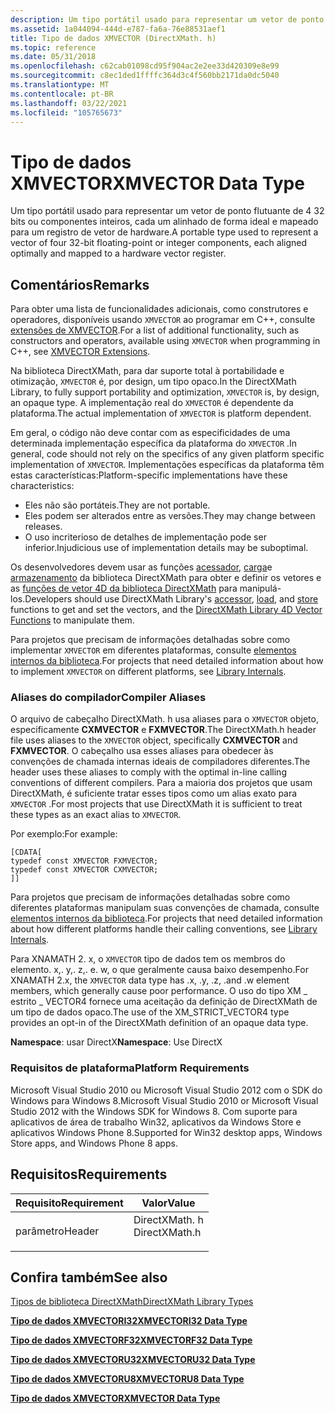 ```yaml
---
description: Um tipo portátil usado para representar um vetor de ponto flutuante de 4 32 bits ou componentes inteiros, cada um alinhado de forma ideal e mapeado para um registro de vetor de hardware.
ms.assetid: 1a044094-444d-e787-fa6a-76e88531aef1
title: Tipo de dados XMVECTOR (DirectXMath. h)
ms.topic: reference
ms.date: 05/31/2018
ms.openlocfilehash: c62cab01098cd95f904ac2e2ee33d420309e8e99
ms.sourcegitcommit: c8ec1ded1ffffc364d3c4f560bb2171da0dc5040
ms.translationtype: MT
ms.contentlocale: pt-BR
ms.lasthandoff: 03/22/2021
ms.locfileid: "105765673"
---
```

# <a name="xmvector-data-type"></a><span data-ttu-id="6808a-103">Tipo de dados XMVECTOR</span><span class="sxs-lookup"><span data-stu-id="6808a-103">XMVECTOR Data Type</span></span>

<span data-ttu-id="6808a-104">Um tipo portátil usado para representar um vetor de ponto flutuante de 4 32 bits ou componentes inteiros, cada um alinhado de forma ideal e mapeado para um registro de vetor de hardware.</span><span class="sxs-lookup"><span data-stu-id="6808a-104">A portable type used to represent a vector of four 32-bit floating-point or integer components, each aligned optimally and mapped to a hardware vector register.</span></span>

## <a name="remarks"></a><span data-ttu-id="6808a-105">Comentários</span><span class="sxs-lookup"><span data-stu-id="6808a-105">Remarks</span></span>

<span data-ttu-id="6808a-106">Para obter uma lista de funcionalidades adicionais, como construtores e operadores, disponíveis usando `XMVECTOR` ao programar em C++, consulte [extensões de XMVECTOR](ovw-xmvector-extensions.md).</span><span class="sxs-lookup"><span data-stu-id="6808a-106">For a list of additional functionality, such as constructors and operators, available using `XMVECTOR` when programming in C++, see [XMVECTOR Extensions](ovw-xmvector-extensions.md).</span></span>

<span data-ttu-id="6808a-107">Na biblioteca DirectXMath, para dar suporte total à portabilidade e otimização, `XMVECTOR` é, por design, um tipo opaco.</span><span class="sxs-lookup"><span data-stu-id="6808a-107">In the DirectXMath Library, to fully support portability and optimization, `XMVECTOR` is, by design, an opaque type.</span></span> <span data-ttu-id="6808a-108">A implementação real do `XMVECTOR` é dependente da plataforma.</span><span class="sxs-lookup"><span data-stu-id="6808a-108">The actual implementation of `XMVECTOR` is platform dependent.</span></span>

<span data-ttu-id="6808a-109">Em geral, o código não deve contar com as especificidades de uma determinada implementação específica da plataforma do `XMVECTOR` .</span><span class="sxs-lookup"><span data-stu-id="6808a-109">In general, code should not rely on the specifics of any given platform specific implementation of `XMVECTOR`.</span></span> <span data-ttu-id="6808a-110">Implementações específicas da plataforma têm estas características:</span><span class="sxs-lookup"><span data-stu-id="6808a-110">Platform-specific implementations have these characteristics:</span></span>

-   <span data-ttu-id="6808a-111">Eles não são portáteis.</span><span class="sxs-lookup"><span data-stu-id="6808a-111">They are not portable.</span></span>
-   <span data-ttu-id="6808a-112">Eles podem ser alterados entre as versões.</span><span class="sxs-lookup"><span data-stu-id="6808a-112">They may change between releases.</span></span>
-   <span data-ttu-id="6808a-113">O uso incriterioso de detalhes de implementação pode ser inferior.</span><span class="sxs-lookup"><span data-stu-id="6808a-113">Injudicious use of implementation details may be suboptimal.</span></span>

<span data-ttu-id="6808a-114">Os desenvolvedores devem usar as funções [acessador](ovw-xnamath-reference-functions-accessors.md), [carga](ovw-xnamath-reference-functions-load.md)e [armazenamento](ovw-xnamath-reference-functions-storage.md) da biblioteca DirectXMath para obter e definir os vetores e as [funções de vetor 4D da biblioteca DirectXMath](ovw-xnamath-reference-functions-vector4.md) para manipulá-los.</span><span class="sxs-lookup"><span data-stu-id="6808a-114">Developers should use DirectXMath Library's [accessor](ovw-xnamath-reference-functions-accessors.md), [load](ovw-xnamath-reference-functions-load.md), and [store](ovw-xnamath-reference-functions-storage.md) functions to get and set the vectors, and the [DirectXMath Library 4D Vector Functions](ovw-xnamath-reference-functions-vector4.md) to manipulate them.</span></span>

<span data-ttu-id="6808a-115">Para projetos que precisam de informações detalhadas sobre como implementar `XMVECTOR` em diferentes plataformas, consulte [elementos internos da biblioteca](pg-xnamath-internals.md).</span><span class="sxs-lookup"><span data-stu-id="6808a-115">For projects that need detailed information about how to implement `XMVECTOR` on different platforms, see [Library Internals](pg-xnamath-internals.md).</span></span>

### <a name="compiler-aliases"></a><span data-ttu-id="6808a-116">Aliases do compilador</span><span class="sxs-lookup"><span data-stu-id="6808a-116">Compiler Aliases</span></span>

<span data-ttu-id="6808a-117">O arquivo de cabeçalho DirectXMath. h usa aliases para o `XMVECTOR` objeto, especificamente **CXMVECTOR** e **FXMVECTOR**.</span><span class="sxs-lookup"><span data-stu-id="6808a-117">The DirectXMath.h header file uses aliases to the `XMVECTOR` object, specifically **CXMVECTOR** and **FXMVECTOR**.</span></span> <span data-ttu-id="6808a-118">O cabeçalho usa esses aliases para obedecer às convenções de chamada internas ideais de compiladores diferentes.</span><span class="sxs-lookup"><span data-stu-id="6808a-118">The header uses these aliases to comply with the optimal in-line calling conventions of different compilers.</span></span> <span data-ttu-id="6808a-119">Para a maioria dos projetos que usam DirectXMath, é suficiente tratar esses tipos como um alias exato para `XMVECTOR` .</span><span class="sxs-lookup"><span data-stu-id="6808a-119">For most projects that use DirectXMath it is sufficient to treat these types as an exact alias to `XMVECTOR`.</span></span>

<span data-ttu-id="6808a-120">Por exemplo:</span><span class="sxs-lookup"><span data-stu-id="6808a-120">For example:</span></span>


```
[CDATA[
typedef const XMVECTOR FXMVECTOR;
typedef const XMVECTOR CXMVECTOR;
]]
```



<span data-ttu-id="6808a-121">Para projetos que precisam de informações detalhadas sobre como diferentes plataformas manipulam suas convenções de chamada, consulte [elementos internos da biblioteca](pg-xnamath-internals.md).</span><span class="sxs-lookup"><span data-stu-id="6808a-121">For projects that need detailed information about how different platforms handle their calling conventions, see [Library Internals](pg-xnamath-internals.md).</span></span>

<span data-ttu-id="6808a-122">Para XNAMATH 2. x, o `XMVECTOR` tipo de dados tem os membros do elemento. x,. y,. z,. e. w, o que geralmente causa baixo desempenho.</span><span class="sxs-lookup"><span data-stu-id="6808a-122">For XNAMATH 2.x, the `XMVECTOR` data type has .x, .y, .z, .and .w element members, which generally cause poor performance.</span></span> <span data-ttu-id="6808a-123">O uso do tipo XM \_ estrito \_ VECTOR4 fornece uma aceitação da definição de DirectXMath de um tipo de dados opaco.</span><span class="sxs-lookup"><span data-stu-id="6808a-123">The use of the XM\_STRICT\_VECTOR4 type provides an opt-in of the DirectXMath definition of an opaque data type.</span></span>

<span data-ttu-id="6808a-124">**Namespace**: usar DirectX</span><span class="sxs-lookup"><span data-stu-id="6808a-124">**Namespace**: Use DirectX</span></span>

### <a name="platform-requirements"></a><span data-ttu-id="6808a-125">Requisitos de plataforma</span><span class="sxs-lookup"><span data-stu-id="6808a-125">Platform Requirements</span></span>

<span data-ttu-id="6808a-126">Microsoft Visual Studio 2010 ou Microsoft Visual Studio 2012 com o SDK do Windows para Windows 8.</span><span class="sxs-lookup"><span data-stu-id="6808a-126">Microsoft Visual Studio 2010 or Microsoft Visual Studio 2012 with the Windows SDK for Windows 8.</span></span> <span data-ttu-id="6808a-127">Com suporte para aplicativos de área de trabalho Win32, aplicativos da Windows Store e aplicativos Windows Phone 8.</span><span class="sxs-lookup"><span data-stu-id="6808a-127">Supported for Win32 desktop apps, Windows Store apps, and Windows Phone 8 apps.</span></span>

## <a name="requirements"></a><span data-ttu-id="6808a-128">Requisitos</span><span class="sxs-lookup"><span data-stu-id="6808a-128">Requirements</span></span>



| <span data-ttu-id="6808a-129">Requisito</span><span class="sxs-lookup"><span data-stu-id="6808a-129">Requirement</span></span> | <span data-ttu-id="6808a-130">Valor</span><span class="sxs-lookup"><span data-stu-id="6808a-130">Value</span></span> |
|-------------------|------------------------------------------------------------------------------------------|
| <span data-ttu-id="6808a-131">parâmetro</span><span class="sxs-lookup"><span data-stu-id="6808a-131">Header</span></span><br/> | <dl> <span data-ttu-id="6808a-132"><dt>DirectXMath. h</dt></span><span class="sxs-lookup"><span data-stu-id="6808a-132"><dt>DirectXMath.h</dt></span></span> </dl> |



## <a name="see-also"></a><span data-ttu-id="6808a-133">Confira também</span><span class="sxs-lookup"><span data-stu-id="6808a-133">See also</span></span>

<dl> <dt>

[<span data-ttu-id="6808a-134">Tipos de biblioteca DirectXMath</span><span class="sxs-lookup"><span data-stu-id="6808a-134">DirectXMath Library Types</span></span>](ovw-xnamath-reference-types.md)
</dt> <dt>

[<span data-ttu-id="6808a-135">**Tipo de dados XMVECTORI32**</span><span class="sxs-lookup"><span data-stu-id="6808a-135">**XMVECTORI32 Data Type**</span></span>](xmvectori32-data-type.md)
</dt> <dt>

[<span data-ttu-id="6808a-136">**Tipo de dados XMVECTORF32**</span><span class="sxs-lookup"><span data-stu-id="6808a-136">**XMVECTORF32 Data Type**</span></span>](xmvectorf32-data-type.md)
</dt> <dt>

[<span data-ttu-id="6808a-137">**Tipo de dados XMVECTORU32**</span><span class="sxs-lookup"><span data-stu-id="6808a-137">**XMVECTORU32 Data Type**</span></span>](xmvectoru32-data-type.md)
</dt> <dt>

[<span data-ttu-id="6808a-138">**Tipo de dados XMVECTORU8**</span><span class="sxs-lookup"><span data-stu-id="6808a-138">**XMVECTORU8 Data Type**</span></span>](xmvectoru8-data-type.md)
</dt> <dt>

[<span data-ttu-id="6808a-139">**Tipo de dados XMVECTOR**</span><span class="sxs-lookup"><span data-stu-id="6808a-139">**XMVECTOR Data Type**</span></span>](xmvector-data-type.md)
</dt> </dl>

 

 




